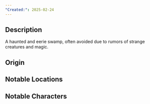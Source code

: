 ```yaml
---
"Created:": 2025-02-24
---
```

## **Description**

A haunted and eerie swamp, often avoided due to rumors of strange creatures and magic.

## **Origin**

## **Notable Locations**

## **Notable Characters**

